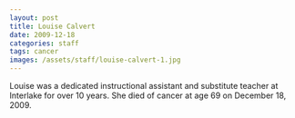 ```yaml
---
layout: post
title: Louise Calvert
date: 2009-12-18
categories: staff
tags: cancer
images: /assets/staff/louise-calvert-1.jpg
---
```

Louise was a dedicated instructional assistant and substitute teacher at Interlake for over 10 years. She died of cancer at age 69 on December 18, 2009.
